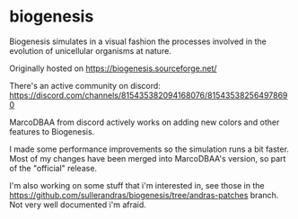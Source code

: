 # biogenesis
Biogenesis simulates in a visual fashion the processes involved in the evolution of unicellular organisms at nature.

Originally hosted on https://biogenesis.sourceforge.net/

There's an active community on discord: https://discord.com/channels/815435382094168076/815435382564978690

MarcoDBAA from discord actively works on adding new colors and other features to Biogenesis.

I made some performance improvements so the simulation runs a bit faster. Most of my changes have been merged into MarcoDBAA's version, so part of the "official" release.

I'm also working on some stuff that i'm interested in, see those in the https://github.com/sullerandras/biogenesis/tree/andras-patches branch. Not very well documented i'm afraid.
